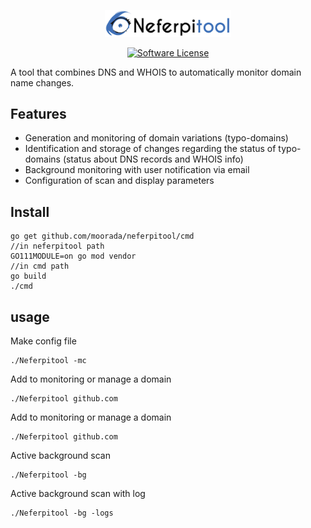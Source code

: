 <p align="center">
  <img alt="Neferpitool" src="https://raw.githubusercontent.com/moorada/neferpitool/master/logo.png" width="40%" />

</p>


  <p align="center"><a href="https://github.com/moorada/neferpitool/blob/master/LICENSE.md"><img alt="Software License" src="https://img.shields.io/badge/license-GPL3-brightgreen.svg?style=flat-square"></a></p>

A tool that combines DNS and WHOIS to automatically monitor domain name changes.

## Features

* Generation and monitoring of domain variations (typo-domains)
* Identification and storage of changes regarding the status of typo-domains (status about DNS records and WHOIS info)
* Background monitoring with user notification via email
* Configuration of scan and display parameters

## Install
```
go get github.com/moorada/neferpitool/cmd
//in neferpitool path
GO111MODULE=on go mod vendor
//in cmd path
go build
./cmd
```

## usage
Make config file
```
./Neferpitool -mc

```
Add to monitoring or manage a domain
```
./Neferpitool github.com

```

Add to monitoring or manage a domain
```
./Neferpitool github.com

```

Active background scan
```
./Neferpitool -bg

```

Active background scan with log
```
./Neferpitool -bg -logs

```
